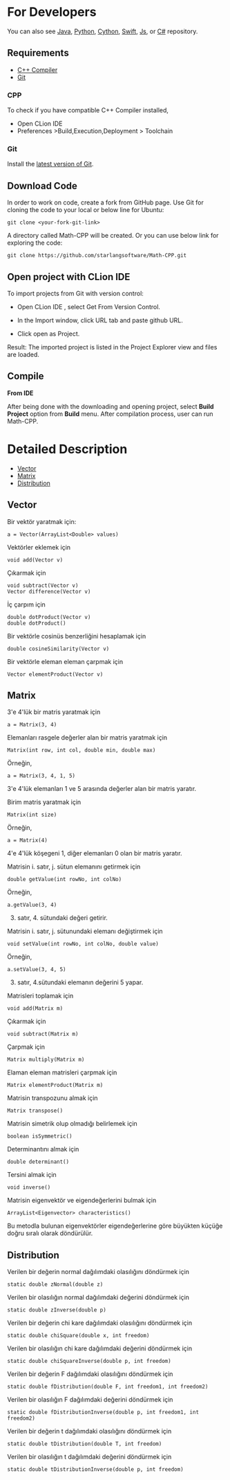 For Developers
============
You can also see [Java](https://github.com/starlangsoftware/Math), [Python](https://github.com/starlangsoftware/Math-Py), [Cython](https://github.com/starlangsoftware/Math-Cy), [Swift](https://github.com/starlangsoftware/Math-Swift), [Js](https://github.com/starlangsoftware/Math-Js), or [C#](https://github.com/starlangsoftware/Math-CS) repository.

## Requirements

* [C++ Compiler](#cpp)
* [Git](#git)


### CPP
To check if you have compatible C++ Compiler installed,
* Open CLion IDE 
* Preferences >Build,Execution,Deployment > Toolchain  

### Git

Install the [latest version of Git](https://git-scm.com/book/en/v2/Getting-Started-Installing-Git).

## Download Code

In order to work on code, create a fork from GitHub page. 
Use Git for cloning the code to your local or below line for Ubuntu:

	git clone <your-fork-git-link>

A directory called Math-CPP will be created. Or you can use below link for exploring the code:

	git clone https://github.com/starlangsoftware/Math-CPP.git

## Open project with CLion IDE

To import projects from Git with version control:

* Open CLion IDE , select Get From Version Control.

* In the Import window, click URL tab and paste github URL.

* Click open as Project.

Result: The imported project is listed in the Project Explorer view and files are loaded.


## Compile

**From IDE**

After being done with the downloading and opening project, select **Build Project** option from **Build** menu. After compilation process, user can run Math-CPP.

Detailed Description
============

+ [Vector](#vector)
+ [Matrix](#matrix)
+ [Distribution](#distribution)

## Vector

Bir vektör yaratmak için:

	a = Vector(ArrayList<Double> values)

Vektörler eklemek için

	void add(Vector v)

Çıkarmak için

	void subtract(Vector v)
	Vector difference(Vector v)

İç çarpım için

	double dotProduct(Vector v)
	double dotProduct()

Bir vektörle cosinüs benzerliğini hesaplamak için

	double cosineSimilarity(Vector v)

Bir vektörle eleman eleman çarpmak için

	Vector elementProduct(Vector v)

## Matrix

3'e 4'lük bir matris yaratmak için

	a = Matrix(3, 4)

Elemanları rasgele değerler alan bir matris yaratmak için

	Matrix(int row, int col, double min, double max)

Örneğin, 

	a = Matrix(3, 4, 1, 5)
 
3'e 4'lük elemanları 1 ve 5 arasında değerler alan bir matris yaratır.

Birim matris yaratmak için

	Matrix(int size)

Örneğin,

	a = Matrix(4)

4'e 4'lük köşegeni 1, diğer elemanları 0 olan bir matris yaratır.

Matrisin i. satır, j. sütun elemanını getirmek için 

	double getValue(int rowNo, int colNo)

Örneğin,

	a.getValue(3, 4)

3. satır, 4. sütundaki değeri getirir.

Matrisin i. satır, j. sütunundaki elemanı değiştirmek için

	void setValue(int rowNo, int colNo, double value)

Örneğin,

	a.setValue(3, 4, 5)

3. satır, 4.sütundaki elemanın değerini 5 yapar.

Matrisleri toplamak için

	void add(Matrix m)

Çıkarmak için 

	void subtract(Matrix m)

Çarpmak için 

	Matrix multiply(Matrix m)

Elaman eleman matrisleri çarpmak için

	Matrix elementProduct(Matrix m)

Matrisin transpozunu almak için

	Matrix transpose()

Matrisin simetrik olup olmadığı belirlemek için

	boolean isSymmetric()

Determinantını almak için

	double determinant()

Tersini almak için

	void inverse()

Matrisin eigenvektör ve eigendeğerlerini bulmak için

	ArrayList<Eigenvector> characteristics()

Bu metodla bulunan eigenvektörler eigendeğerlerine göre büyükten küçüğe doğru 
sıralı olarak döndürülür.

## Distribution

Verilen bir değerin normal dağılımdaki olasılığını döndürmek için

	static double zNormal(double z)

Verilen bir olasılığın normal dağılımdaki değerini döndürmek için

	static double zInverse(double p)

Verilen bir değerin chi kare dağılımdaki olasılığını döndürmek için

	static double chiSquare(double x, int freedom)

Verilen bir olasılığın chi kare dağılımdaki değerini döndürmek için

	static double chiSquareInverse(double p, int freedom)

Verilen bir değerin F dağılımdaki olasılığını döndürmek için

	static double fDistribution(double F, int freedom1, int freedom2)

Verilen bir olasılığın F dağılımdaki değerini döndürmek için

	static double fDistributionInverse(double p, int freedom1, int freedom2)

Verilen bir değerin t dağılımdaki olasılığını döndürmek için

	static double tDistribution(double T, int freedom)

Verilen bir olasılığın t dağılımdaki değerini döndürmek için

	static double tDistributionInverse(double p, int freedom)
